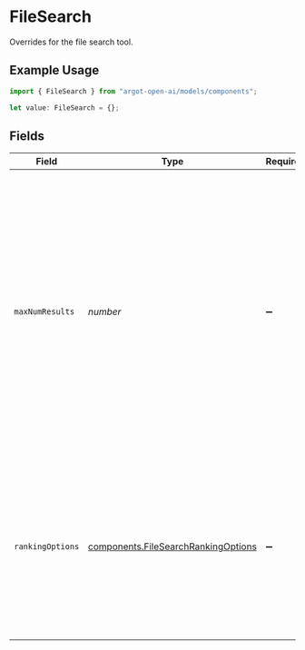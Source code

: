 # FileSearch

Overrides for the file search tool.

## Example Usage

```typescript
import { FileSearch } from "argot-open-ai/models/components";

let value: FileSearch = {};
```

## Fields

| Field                                                                                                                                                                                                                                                                                                                                                                                                      | Type                                                                                                                                                                                                                                                                                                                                                                                                       | Required                                                                                                                                                                                                                                                                                                                                                                                                   | Description                                                                                                                                                                                                                                                                                                                                                                                                |
| ---------------------------------------------------------------------------------------------------------------------------------------------------------------------------------------------------------------------------------------------------------------------------------------------------------------------------------------------------------------------------------------------------------- | ---------------------------------------------------------------------------------------------------------------------------------------------------------------------------------------------------------------------------------------------------------------------------------------------------------------------------------------------------------------------------------------------------------- | ---------------------------------------------------------------------------------------------------------------------------------------------------------------------------------------------------------------------------------------------------------------------------------------------------------------------------------------------------------------------------------------------------------- | ---------------------------------------------------------------------------------------------------------------------------------------------------------------------------------------------------------------------------------------------------------------------------------------------------------------------------------------------------------------------------------------------------------- |
| `maxNumResults`                                                                                                                                                                                                                                                                                                                                                                                            | *number*                                                                                                                                                                                                                                                                                                                                                                                                   | :heavy_minus_sign:                                                                                                                                                                                                                                                                                                                                                                                         | The maximum number of results the file search tool should output. The default is 20 for `gpt-4*` models and 5 for `gpt-3.5-turbo`. This number should be between 1 and 50 inclusive.<br/><br/>Note that the file search tool may output fewer than `max_num_results` results. See the [file search tool documentation](/docs/assistants/tools/file-search/customizing-file-search-settings) for more information.<br/> |
| `rankingOptions`                                                                                                                                                                                                                                                                                                                                                                                           | [components.FileSearchRankingOptions](../../models/components/filesearchrankingoptions.md)                                                                                                                                                                                                                                                                                                                 | :heavy_minus_sign:                                                                                                                                                                                                                                                                                                                                                                                         | The ranking options for the file search. If not specified, the file search tool will use the `auto` ranker and a score_threshold of 0.<br/><br/>See the [file search tool documentation](/docs/assistants/tools/file-search/customizing-file-search-settings) for more information.<br/>                                                                                                                   |